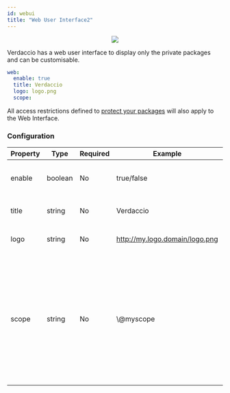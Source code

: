 ```yaml
---
id: webui
title: "Web User Interface2"
---
```


<p align="center"><img src="https://github.com/verdaccio/verdaccio/blob/master/assets/gif/verdaccio_big_30.gif?raw=true"></p>

Verdaccio has a web user interface to display only the private packages and can be customisable.

```yaml
web:
  enable: true
  title: Verdaccio
  logo: logo.png
  scope:
```

All access restrictions defined to [protect your packages](protect-your-dependencies.md) will also apply to the Web Interface.

### Configuration

Property | Type | Required | Example | Support | Description
--- | --- | --- | --- | --- | ---
enable | boolean | No | true/false | all | allow to display the web interface
title | string | No | Verdaccio | all | HTML head title description
logo | string | No | http://my.logo.domain/logo.png | all | a URI where logo is located
scope | string | No | \\@myscope | all | If you're using this registry for a specific module scope, specify that scope to set it in the webui instructions header (note: escape @ with \\@)
